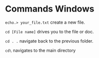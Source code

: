 # Commands Windows
`echo.> your_file.txt` create a new file.

``cd [File name]`` drives you to the file or doc.

``cd . .`` navigate back to the previous folder.

``cd\`` navigates to the main directory


